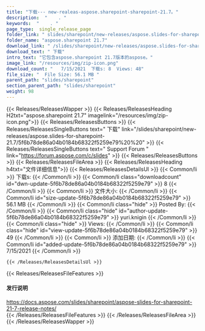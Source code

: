 ```yaml
---
title: "下载--- new-realeas-aspose.sharepoint-sharepoint-21.7。" 
description:  "    . " 
keywords:  "    . " 
page_type:  single_release_page
folder_link: " slides/sharepoint/new-releases/aspose.slides-for-sharepoint-21.7/"
folder_name: "aspose.sharepoint 21.7"
download_link: " /slides/sharepoint/new-releases/aspose.slides-for-sharepoint-21.7/5f6b78de86a04b0184b68322f5259e79"
download_text: " 下载"
intro_text: "它包含aspose.sharepoint 21.7版本的aspose。"
image_link: "/resources/img/zip-icon.png"
download_count: "   7/15/2021  下载s: 8  Views: 48"
file_size: "  File Size: 56.1 MB "
parent_path: "slides/sharepoint"
section_parent_path: "slides/sharepoint"
weight: 98
---
```


{{< Releases/ReleasesWapper >}}
  {{< Releases/ReleasesHeading H2txt="aspose.sharepoint 21.7" imagelink="/resources/img/zip-icon.png">}}
  {{< Releases/ReleasesButtons >}}
    {{< Releases/ReleasesSingleButtons text=" 下载" link="/slides/sharepoint/new-releases/aspose.slides-for-sharepoint-21.7/5f6b78de86a04b0184b68322f5259e79%20%20" >}}
    {{< Releases/ReleasesSingleButtons text=" Support Forum " link="https://forum.aspose.com/c/slides" >}}
  {{< Releases/ReleasesButtons >}}
  {{< Releases/ReleasesFileArea >}}
    {{< Releases/ReleasesHeading h4txt="文件详细信息">}}
    {{< Releases/ReleasesDetailsUl >}}
            {{< Common/li  >}} 下载s: {{< /Common/li >}} 
      {{< Common/li class="downloadcount" id="dwn-update-5f6b78de86a04b0184b68322f5259e79" >}} 8 {{< /Common/li >}} 
      {{< Common/li  >}} 文件大小: {{< /Common/li >}} 
      {{< Common/li id="size-update-5f6b78de86a04b0184b68322f5259e79" >}} 56.1 MB {{< /Common/li >}} 
      {{< Common/li  class="hide" >}} Posted By: {{< /Common/li >}} 
      {{< Common/li class="hide" id="author-update-5f6b78de86a04b0184b68322f5259e79" >}} yuri.knigin {{< /Common/li >}} 
      {{< Common/li class="hide"  >}} Views: {{< /Common/li >}} 
      {{< Common/li class="hide" id="view-update-5f6b78de86a04b0184b68322f5259e79" >}} 49 {{< /Common/li >}} 
      {{< Common/li  >}} 添加日期: {{< /Common/li >}} 
      {{< Common/li id="added-update-5f6b78de86a04b0184b68322f5259e79" >}} 7/15/2021 {{< /Common/li >}} 

    {{< /Releases/ReleasesDetailsUl >}}

  {{< Releases/ReleasesFileFeatures >}}
      <h4>发行说明</h4><div><a href="https://docs.aspose.com/slides/sharepoint/aspose-slides-for-sharepoint-21-7-release-notes/">https://docs.aspose.com/slides/sharepoint/aspose-slides-for-sharepoint-21-7-release-notes/</a></div>
  {{< /Releases/ReleasesFileFeatures >}}
 {{< /Releases/ReleasesFileArea >}}
{{< /Releases/ReleasesWapper >}}


